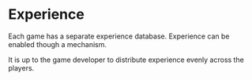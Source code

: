 Experience
==========

Each game has a separate experience database. Experience can be enabled though a mechanism.

It is up to the game developer to distribute experience evenly across the players.